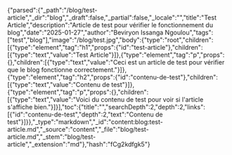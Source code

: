 {"parsed":{"_path":"/blog/test-article","_dir":"blog","_draft":false,"_partial":false,"_locale":"","title":"Test Article","description":"Article de test pour vérifier le fonctionnement du blog","date":"2025-01-27","author":"Beviryon Issanga Ngoulou","tags":["test","blog"],"image":"/blog/test.jpg","body":{"type":"root","children":[{"type":"element","tag":"h1","props":{"id":"test-article"},"children":[{"type":"text","value":"Test Article"}]},{"type":"element","tag":"p","props":{},"children":[{"type":"text","value":"Ceci est un article de test pour vérifier que le blog fonctionne correctement."}]},{"type":"element","tag":"h2","props":{"id":"contenu-de-test"},"children":[{"type":"text","value":"Contenu de test"}]},{"type":"element","tag":"p","props":{},"children":[{"type":"text","value":"Voici du contenu de test pour voir si l'article s'affiche bien."}]}],"toc":{"title":"","searchDepth":2,"depth":2,"links":[{"id":"contenu-de-test","depth":2,"text":"Contenu de test"}]}},"_type":"markdown","_id":"content:blog:test-article.md","_source":"content","_file":"blog/test-article.md","_stem":"blog/test-article","_extension":"md"},"hash":"fCg2kdfgk5"}